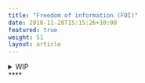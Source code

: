 ```yaml
---
title: "Freedom of information (FOI)"
date: 2018-11-28T15:15:26+10:00
featured: true
weight: 51
layout: article
---
```



<details>
<summary>WIP</summary>
<pre> 

`Title`:

  1. A
  2.  B
     * b-1
     * b-2
  3.  C


</pre>
</details>
****